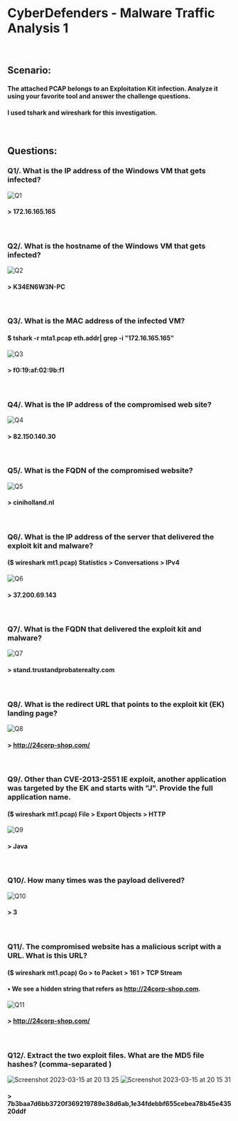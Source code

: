 # CyberDefenders - Malware Traffic Analysis 1
<br />

## Scenario:
#### The attached PCAP belongs to an Exploitation Kit infection. Analyze it using your favorite tool and answer the challenge questions.
#### I used tshark and wireshark for this investigation.
<br />

## Questions:

### Q1/. What is the IP address of the Windows VM that gets infected?
![Q1](https://user-images.githubusercontent.com/73375576/225781787-bcd983da-552d-40bd-81ea-afb7c0943938.png)
#### > 172.16.165.165
<br />

### Q2/. What is the hostname of the Windows VM that gets infected?
![Q2](https://user-images.githubusercontent.com/73375576/225781799-2ae76b17-954f-4fed-bb91-0c5643dbd9f4.png)
#### > K34EN6W3N-PC
<br />

### Q3/. What is the MAC address of the infected VM?
#### $ tshark -r mta1.pcap eth.addr| grep -i "172.16.165.165"
![Q3](https://user-images.githubusercontent.com/73375576/225782738-797f662f-44d6-4f86-89a6-9956865a5c9e.png)
#### > f0:19:af:02:9b:f1
<br />

### Q4/. What is the IP address of the compromised web site?
![Q4](https://user-images.githubusercontent.com/73375576/225782900-77f3f85c-97c0-4a71-af36-4368bb5edd3b.png)
#### > 82.150.140.30
<br />

### Q5/. What is the FQDN of the compromised website?
![Q5](https://user-images.githubusercontent.com/73375576/225784486-c39f1a39-cb54-4332-b194-fae9c4d66674.png)
#### > ciniholland.nl
<br />

### Q6/. What is the IP address of the server that delivered the exploit kit and malware?
#### ($ wireshark mt1.pcap) Statistics > Conversations > IPv4
![Q6](https://user-images.githubusercontent.com/73375576/225784497-e9333249-ab8a-472d-a89a-edf4e64d1fbc.png)
#### > 37.200.69.143
<br />

### Q7/. What is the FQDN that delivered the exploit kit and malware?
![Q7](https://user-images.githubusercontent.com/73375576/225784514-6d626007-a601-4381-963d-24652f141ec4.png)
#### > stand.trustandprobaterealty.com
<br />

### Q8/. What is the redirect URL that points to the exploit kit (EK) landing page?
![Q8](https://user-images.githubusercontent.com/73375576/225784519-46bc7819-7e61-4504-8313-1d106fc980a9.png)
#### > http://24corp-shop.com/
<br />

### Q9/. Other than CVE-2013-2551 IE exploit, another application was targeted by the EK and starts with "J". Provide the full application name.
#### ($ wireshark mt1.pcap) File > Export Objects > HTTP
![Q9](https://user-images.githubusercontent.com/73375576/225785864-da2375e7-4ceb-4f5d-8818-8fc332a916e0.png)
#### > Java
<br />

### Q10/. How many times was the payload delivered?
![Q10](https://user-images.githubusercontent.com/73375576/225786161-ec48d297-24c1-46f3-9e84-a47962418391.png)
#### > 3
<br />

### Q11/. The compromised website has a malicious script with a URL. What is this URL?
#### ($ wireshark mt1.pcap) Go > to Packet > 161 > TCP Stream
#### • We see a hidden string that refers as http://24corp-shop.com.
![Q11](https://user-images.githubusercontent.com/73375576/225786179-f48fc451-bb9b-43e4-a728-13cedae2fc88.png)
#### > http://24corp-shop.com/
<br />

### Q12/. Extract the two exploit files. What are the MD5 file hashes? (comma-separated )
![Screenshot 2023-03-15 at 20 13 25](https://user-images.githubusercontent.com/73375576/225786435-46dd4f08-ffed-44ef-bf5a-f41240d0743f.png)
![Screenshot 2023-03-15 at 20 15 31](https://user-images.githubusercontent.com/73375576/225786438-0e768c80-fb89-4afe-a182-8039d47c70fa.png)
#### > 7b3baa7d6bb3720f369219789e38d6ab,1e34fdebbf655cebea78b45e43520ddf
